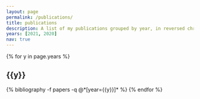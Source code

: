 ```yaml
---
layout: page
permalink: /publications/
title: publications
description: A list of my publications grouped by year, in reversed chronological order.
years: [2021, 2020]
nav: true
---
```


<div class="publications">

{% for y in page.years %}
  <h2 class="year">{{y}}</h2>
  {% bibliography -f papers -q @*[year={{y}}]* %}
{% endfor %}

</div>
